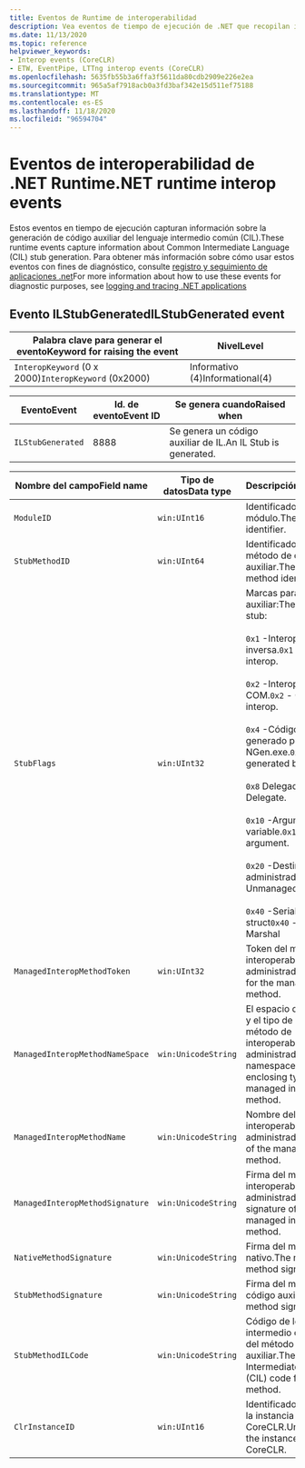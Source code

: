 ```yaml
---
title: Eventos de Runtime de interoperabilidad
description: Vea eventos de tiempo de ejecución de .NET que recopilan información de diagnóstico específica de la interoperabilidad.
ms.date: 11/13/2020
ms.topic: reference
helpviewer_keywords:
- Interop events (CoreCLR)
- ETW, EventPipe, LTTng interop events (CoreCLR)
ms.openlocfilehash: 5635fb55b3a6ffa3f5611da80cdb2909e226e2ea
ms.sourcegitcommit: 965a5af7918acb0a3fd3baf342e15d511ef75188
ms.translationtype: MT
ms.contentlocale: es-ES
ms.lasthandoff: 11/18/2020
ms.locfileid: "96594704"
---
```

# <a name="net-runtime-interop-events"></a><span data-ttu-id="992e8-103">Eventos de interoperabilidad de .NET Runtime</span><span class="sxs-lookup"><span data-stu-id="992e8-103">.NET runtime interop events</span></span>

<span data-ttu-id="992e8-104">Estos eventos en tiempo de ejecución capturan información sobre la generación de código auxiliar del lenguaje intermedio común (CIL).</span><span class="sxs-lookup"><span data-stu-id="992e8-104">These runtime events capture information about Common Intermediate Language (CIL) stub generation.</span></span> <span data-ttu-id="992e8-105">Para obtener más información sobre cómo usar estos eventos con fines de diagnóstico, consulte [registro y seguimiento de aplicaciones .net](../../core/diagnostics/logging-tracing.md)</span><span class="sxs-lookup"><span data-stu-id="992e8-105">For more information about how to use these events for diagnostic purposes, see [logging and tracing .NET applications](../../core/diagnostics/logging-tracing.md)</span></span>

## <a name="ilstubgenerated-event"></a><span data-ttu-id="992e8-106">Evento ILStubGenerated</span><span class="sxs-lookup"><span data-stu-id="992e8-106">ILStubGenerated event</span></span>

|<span data-ttu-id="992e8-107">Palabra clave para generar el evento</span><span class="sxs-lookup"><span data-stu-id="992e8-107">Keyword for raising the event</span></span>|<span data-ttu-id="992e8-108">Nivel</span><span class="sxs-lookup"><span data-stu-id="992e8-108">Level</span></span>|
|-----------------------------------|-----------|
|<span data-ttu-id="992e8-109">`InteropKeyword` (0 x 2000)</span><span class="sxs-lookup"><span data-stu-id="992e8-109">`InteropKeyword` (0x2000)</span></span>|<span data-ttu-id="992e8-110">Informativo (4)</span><span class="sxs-lookup"><span data-stu-id="992e8-110">Informational(4)</span></span>|
  
|<span data-ttu-id="992e8-111">Evento</span><span class="sxs-lookup"><span data-stu-id="992e8-111">Event</span></span>|<span data-ttu-id="992e8-112">Id. de evento</span><span class="sxs-lookup"><span data-stu-id="992e8-112">Event ID</span></span>|<span data-ttu-id="992e8-113">Se genera cuando</span><span class="sxs-lookup"><span data-stu-id="992e8-113">Raised when</span></span>|
|-----------|--------------|-----------------|
|`ILStubGenerated`|<span data-ttu-id="992e8-114">88</span><span class="sxs-lookup"><span data-stu-id="992e8-114">88</span></span>|<span data-ttu-id="992e8-115">Se genera un código auxiliar de IL.</span><span class="sxs-lookup"><span data-stu-id="992e8-115">An IL Stub is generated.</span></span>|

|<span data-ttu-id="992e8-116">Nombre del campo</span><span class="sxs-lookup"><span data-stu-id="992e8-116">Field name</span></span>|<span data-ttu-id="992e8-117">Tipo de datos</span><span class="sxs-lookup"><span data-stu-id="992e8-117">Data type</span></span>|<span data-ttu-id="992e8-118">Descripción</span><span class="sxs-lookup"><span data-stu-id="992e8-118">Description</span></span>|
|----------------|---------------|-----------------|
|`ModuleID`|`win:UInt16`|<span data-ttu-id="992e8-119">Identificador del módulo.</span><span class="sxs-lookup"><span data-stu-id="992e8-119">The module identifier.</span></span>|
|`StubMethodID`|`win:UInt64`|<span data-ttu-id="992e8-120">Identificador del método de código auxiliar.</span><span class="sxs-lookup"><span data-stu-id="992e8-120">The stub method identifier.</span></span>|
|`StubFlags`|`win:UInt32`|<span data-ttu-id="992e8-121">Marcas para el código auxiliar:</span><span class="sxs-lookup"><span data-stu-id="992e8-121">The flags for the stub:</span></span><br /><br /> <span data-ttu-id="992e8-122">`0x1` -Interoperabilidad inversa.</span><span class="sxs-lookup"><span data-stu-id="992e8-122">`0x1` - Reverse interop.</span></span><br /><br /> <span data-ttu-id="992e8-123">`0x2` -Interoperabilidad COM.</span><span class="sxs-lookup"><span data-stu-id="992e8-123">`0x2` - COM interop.</span></span><br /><br /> <span data-ttu-id="992e8-124">`0x4` -Código auxiliar generado por NGen.exe.</span><span class="sxs-lookup"><span data-stu-id="992e8-124">`0x4` - Stub generated by NGen.exe.</span></span><br /><br /> <span data-ttu-id="992e8-125">`0x8` Delegado.</span><span class="sxs-lookup"><span data-stu-id="992e8-125">`0x8` - Delegate.</span></span><br /><br /> <span data-ttu-id="992e8-126">`0x10` -Argumento variable.</span><span class="sxs-lookup"><span data-stu-id="992e8-126">`0x10` - Variable argument.</span></span><br /><br /> <span data-ttu-id="992e8-127">`0x20` -Destinatario no administrado.</span><span class="sxs-lookup"><span data-stu-id="992e8-127">`0x20` - Unmanaged callee.</span></span><br /><br /> <span data-ttu-id="992e8-128">`0x40` -Serialización de struct</span><span class="sxs-lookup"><span data-stu-id="992e8-128">`0x40` - Struct Marshal</span></span>|
|`ManagedInteropMethodToken`|`win:UInt32`|<span data-ttu-id="992e8-129">Token del método de interoperabilidad administrado.</span><span class="sxs-lookup"><span data-stu-id="992e8-129">The token for the managed interop method.</span></span>|
|`ManagedInteropMethodNameSpace`|`win:UnicodeString`|<span data-ttu-id="992e8-130">El espacio de nombres y el tipo de inclusión del método de interoperabilidad administrado.</span><span class="sxs-lookup"><span data-stu-id="992e8-130">The namespace and enclosing type of the managed interop method.</span></span>|
|`ManagedInteropMethodName`|`win:UnicodeString`|<span data-ttu-id="992e8-131">Nombre del método de interoperabilidad administrado.</span><span class="sxs-lookup"><span data-stu-id="992e8-131">The name of the managed interop method.</span></span>|
|`ManagedInteropMethodSignature`|`win:UnicodeString`|<span data-ttu-id="992e8-132">Firma del método de interoperabilidad administrado.</span><span class="sxs-lookup"><span data-stu-id="992e8-132">The signature of the managed interop method.</span></span>|
|`NativeMethodSignature`|`win:UnicodeString`|<span data-ttu-id="992e8-133">Firma del método nativo.</span><span class="sxs-lookup"><span data-stu-id="992e8-133">The native method signature.</span></span>|
|`StubMethodSignature`|`win:UnicodeString`|<span data-ttu-id="992e8-134">Firma del método de código auxiliar.</span><span class="sxs-lookup"><span data-stu-id="992e8-134">The stub method signature.</span></span>|
|`StubMethodILCode`|`win:UnicodeString`|<span data-ttu-id="992e8-135">Código de lenguaje intermedio común (CIL) del método de código auxiliar.</span><span class="sxs-lookup"><span data-stu-id="992e8-135">The Common Intermediate Language (CIL) code for the stub method.</span></span>|
|`ClrInstanceID`|`win:UInt16`|<span data-ttu-id="992e8-136">Identificador único para la instancia de CLR o CoreCLR.</span><span class="sxs-lookup"><span data-stu-id="992e8-136">Unique ID for the instance of CLR or CoreCLR.</span></span>|
